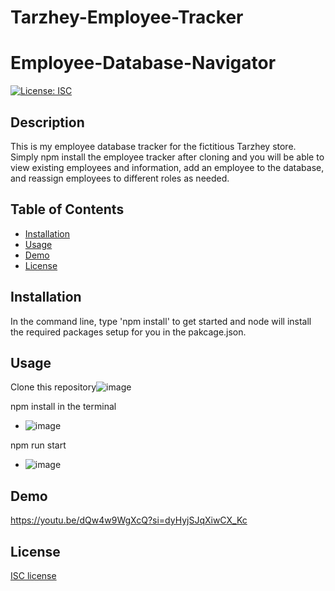 # Tarzhey-Employee-Tracker

# Employee-Database-Navigator
[![License: ISC](https://img.shields.io/badge/License-ISC-blue.svg)](https://opensource.org/licenses/ISC)

## Description 
This is my employee database tracker for the fictitious Tarzhey store. Simply npm install the employee tracker after cloning and you will be able to view existing employees and information, add an employee to the database, and reassign employees to different roles as needed. 

## Table of Contents

* [Installation](#installation)
* [Usage](#usage)
* [Demo](#demo)
* [License](#license)

## Installation

In the command line, type 'npm install' to get started and node will install the required packages setup for you in the pakcage.json. 

## Usage

Clone this repository![image](https://github.com/Villzies/Employee-Database-Navigator/assets/135443479/85898bf7-ff3b-4027-b6c6-3900db82c5e7)

npm install in the terminal
- ![image](https://github.com/Villzies/Employee-Database-Navigator/assets/135443479/578610cb-0a64-4cf0-b66d-70c9a665fa75)

npm run start 
- ![image](https://github.com/Villzies/Tarzhey-Employee-Tracker/assets/135443479/2166e7dd-f991-441c-97a1-1e9214958e57)

## Demo
https://youtu.be/dQw4w9WgXcQ?si=dyHyjSJqXiwCX_Kc

## License 

[ISC license](https://github.com/jconeff/README_generator/blob/main/LICENSE)
